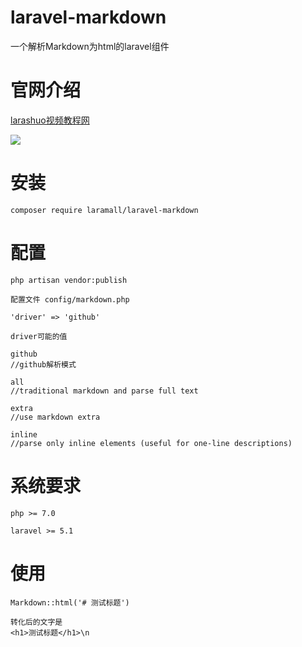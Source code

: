 # laravel-markdown

一个解析Markdown为html的laravel组件

# 官网介绍

<a href="https://larashuo.com">larashuo视频教程网</a>

<img src="https://larashuo.com/front/laracasts/images/larashuo-kf.png">

# 安装
````
composer require laramall/laravel-markdown

````

# 配置

````
php artisan vendor:publish

配置文件 config/markdown.php

'driver' => 'github'

driver可能的值

github
//github解析模式

all     
//traditional markdown and parse full text

extra   
//use markdown extra

inline  
//parse only inline elements (useful for one-line descriptions)

````

# 系统要求

````
php >= 7.0

laravel >= 5.1

````

# 使用

````
Markdown::html('# 测试标题')

转化后的文字是
<h1>测试标题</h1>\n

````
